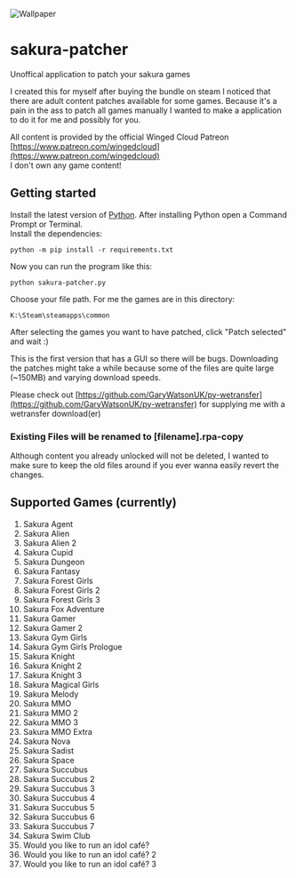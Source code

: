 ![Wallpaper](https://cdn.cloudflare.steamstatic.com/steamcommunity/public/images/items/935070/341aee92e96130ec2d5eec794143a68c2fc5d29d.jpg)

# sakura-patcher

Unoffical application to patch your sakura games

I created this for myself after buying the bundle on steam I noticed that there are adult content patches available for some games.
Because it's a pain in the ass to patch all games manually I wanted to make a application to do it for me and possibly for you.

All content is provided by the official Winged Cloud Patreon [https://www.patreon.com/wingedcloud](https://www.patreon.com/wingedcloud)  
I don't own any game content!

## Getting started

Install the latest version of [Python](https://www.python.org/downloads/). After installing Python open a Command Prompt or Terminal.  
Install the dependencies:  

    python -m pip install -r requirements.txt

Now you can run the program like this:

    python sakura-patcher.py 

Choose your file path. For me the games are in this directory:

    K:\Steam\steamapps\common

After selecting the games you want to have patched, click "Patch selected" and wait :)

This is the first version that has a GUI so there will be bugs.
Downloading the patches might take a while because some of the files are quite large (~150MB) and varying download speeds.

Please check out [https://github.com/GaryWatsonUK/py-wetransfer](https://github.com/GaryWatsonUK/py-wetransfer) for supplying me with a wetransfer download(er)

### Existing Files will be renamed to [filename].rpa-copy

Although content you already unlocked will not be deleted, I wanted to make sure to keep the old files around if you ever wanna easily revert the changes.

## Supported Games (currently)

1. Sakura Agent
2. Sakura Alien
3. Sakura Alien 2
4. Sakura Cupid
5. Sakura Dungeon
6. Sakura Fantasy
7. Sakura Forest Girls
8. Sakura Forest Girls 2
9. Sakura Forest Girls 3
10. Sakura Fox Adventure
11. Sakura Gamer
12. Sakura Gamer 2
13. Sakura Gym Girls
14. Sakura Gym Girls Prologue
15. Sakura Knight
16. Sakura Knight 2
17. Sakura Knight 3
18. Sakura Magical Girls
19. Sakura Melody
20. Sakura MMO
21. Sakura MMO 2
22. Sakura MMO 3
23. Sakura MMO Extra
24. Sakura Nova
25. Sakura Sadist
26. Sakura Space
27. Sakura Succubus
28. Sakura Succubus 2
29. Sakura Succubus 3
30. Sakura Succubus 4
31. Sakura Succubus 5
32. Sakura Succubus 6
32. Sakura Succubus 7
33. Sakura Swim Club
34. Would you like to run an idol café?
35. Would you like to run an idol café? 2
36. Would you like to run an idol café? 3
